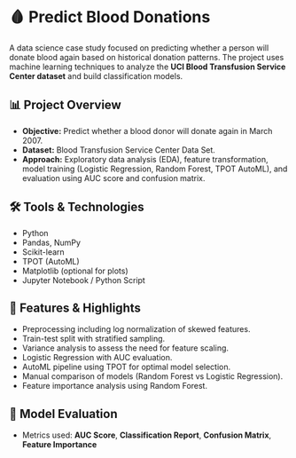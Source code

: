 # 🩸 Predict Blood Donations

A data science case study focused on predicting whether a person will donate blood again based on historical donation patterns. The project uses machine learning techniques to analyze the **UCI Blood Transfusion Service Center dataset** and build classification models.

## 📊 Project Overview

- **Objective:** Predict whether a blood donor will donate again in March 2007.
- **Dataset:** Blood Transfusion Service Center Data Set.
- **Approach:** Exploratory data analysis (EDA), feature transformation, model training (Logistic Regression, Random Forest, TPOT AutoML), and evaluation using AUC score and confusion matrix.

## 🛠️ Tools & Technologies

- Python
- Pandas, NumPy
- Scikit-learn
- TPOT (AutoML)
- Matplotlib (optional for plots)
- Jupyter Notebook / Python Script

## 🚀 Features & Highlights

- Preprocessing including log normalization of skewed features.
- Train-test split with stratified sampling.
- Variance analysis to assess the need for feature scaling.
- Logistic Regression with AUC evaluation.
- AutoML pipeline using TPOT for optimal model selection.
- Manual comparison of models (Random Forest vs Logistic Regression).
- Feature importance analysis using Random Forest.

## 🧪 Model Evaluation

- Metrics used: **AUC Score**, **Classification Report**, **Confusion Matrix**, **Feature Importance**

